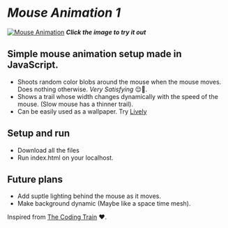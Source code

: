 # ***Mouse Animation 1***
[![Mouse Animation](https://user-images.githubusercontent.com/94090874/207052528-87d1bad4-318e-4b82-aae2-503aad643d3a.png)](https://buggermenot.github.io/Mouse-Animation-1/)
***Click the image to try it out***
## Simple mouse animation setup made in JavaScript.
- Shoots random color blobs around the mouse when the mouse moves. Does nothing otherwise. *Very Satisfying* :relieved::pinched_fingers:.
- Shows a trail whose width changes dynamically with the speed of the mouse. (Slow mouse has a thinner trail).
- Can be easily used as a wallpaper. Try [Lively](https://rocksdanister.github.io/lively/)

## Setup and run
- Download all the files
- Run index.html on your localhost.

## Future plans
- Add suptle lighting behind the mouse as it moves.
- Make background dynamic (Maybe like a space time mesh).

Inspired from [The Coding Train](https://www.youtube.com/@TheCodingTrain) :heart:.
